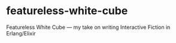 featureless-white-cube
======================

Featureless White Cube — my take on writing Interactive Fiction in Erlang/Elixir